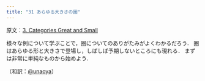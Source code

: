 ```yaml
---
title: "31 あらゆる大きさの圏"
---
```

原文：[3. Categories Great and Small](https://bartoszmilewski.com/2014/12/05/categories-great-and-small/)

様々な例について学ぶことで，圏についてのありがたみがよくわかるだろう．
圏はあらゆる形と大きさで登場し，しばしば予期しないところにも現れる．
まずは非常に単純なものから始めよう．

（和訳：[@unaoya](https://zenn.dev/unaoya)）